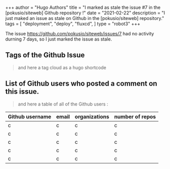 +++
author = "Hugo Authors"
title = "I marked as stale the issue #7 in the [pokusio/siteweb] Github repository !"
date = "2021-02-22"
description = "I just maked an issue as stale on Github in the [pokusio/siteweb] repository."
tags = [
    "deployment",
    "deploy",
    "fluxcd",
]
type = "robot3"
+++

The issue https://github.com/pokusio/siteweb/issues/7 had no activity durning 7 days, so I just marked the issue as stale.



## Tags of the Github Issue

> and here a tag cloud as a hugo shortcode

## List of Github users who posted a comment on this issue.

> and here a table of all of the Github users :

| Github username  | email | organizations | number of repos |
|---|---|---|---|
| c | c | c | c |
| c | c | c | c |
| c | c | c | c |
| c | c | c | c |
| c | c | c | c |
